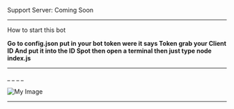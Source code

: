 


Support Server: Coming Soon

_______________________________

How to start this bot

**Go to config.json put in your bot token were it says Token grab your Client ID And put it into the ID Spot then open a terminal then just type node index.js**
_______________________________
_
_
_
_










![My Image](https://i.ibb.co/5skjSLN/8a8bba5b5ad5.png)
_________________________________________

